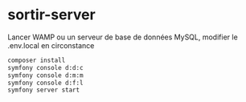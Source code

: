 # sortir-server
Lancer WAMP ou un serveur de base de données MySQL, modifier le .env.local en circonstance
```bash
composer install
symfony console d:d:c
symfony console d:m:m
symfony console d:f:l
symfony server start
```
